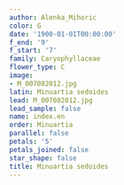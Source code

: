 ```yaml
---
author: Alenka_Mihoric
color: G
date: '1900-01-01T00:00:00'
f_end: '9'
f_start: '7'
family: Caryophyllaceae
flower_type: C
image:
- M_007082012.jpg
latin: Minuartia sedoides
lead: M_007082012.jpg
lead_sample: false
name: index.en
order: Minuartia
parallel: false
petals: '5'
petals_joined: false
star_shape: false
title: Minuartia sedoides
---
```

